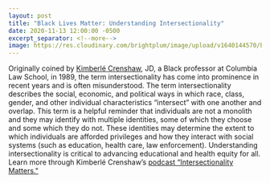 ```yaml
---
layout: post
title: "Black Lives Matter: Understanding Intersectionality"
date: 2020-11-13 12:00:00 -0500
excerpt_separator: <!--more-->
image: https://res.cloudinary.com/brightplum/image/upload/v1640144570/blm-stanford-archive/posts/kimberle-crenshaw.jpg
---
```


Originally coined by [Kimberlé Crenshaw][kimberle-crenshaw], JD, a Black professor at Columbia Law School, in 1989, the term intersectionality has come into prominence in recent years and is often <!--more--> misunderstood. The term intersectionality describes the social, economic, and political ways in which race, class, gender, and other individual characteristics “intersect” with one another and overlap. This term is a helpful reminder that individuals are not a monolith and they may identify with multiple identities, some of which they choose and some which they do not. These identities may determine the extent to which individuals are afforded privileges and how they interact with social systems (such as education, health care, law enforcement). Understanding intersectionality is critical to advancing educational and health equity for all. Learn more through Kimberlé Crenshaw’s [podcast “Intersectionality Matters."][podcast]

[kimberle-crenshaw]: http://r20.rs6.net/tn.jsp?f=001FWtrANewZ_NJK-hUw7ah9zJBsmSs3rEjzFyOZyzGZ7dS5SN9nBPmiOwGytAxz5p7Lkk-d5iUq1q1m2-uzpgJcqzmRBIIIhV59GX-XJlWn0zMcO0-0vn3V31IrvucIpAWa7cXr44NOEoSrDjo0CtF_UxKPxMmJqDCIqd38GEOiT4LlMcWUn5q4fnv1mllPj1jqQgj1anizCCPtzq32d8Gu3lSwbYofdF4puiBvGgP6iBr_1535IjdB__65y9HR8vb3BQpnd_FxvaP6K-8ffdrpel-hU17wAOO2Gk9bZx3cLUvgRTUCgqu2ir3MvPvb0HcgDiWCr1ElhKvUqcQuN15dUl3-iiwoPnvEpKo7uD3v8hM8rXsL-YbcEUb9N5uOcosh84qBVfc7vShqJ3nfcdz4wngOlyvTc846uej5zpJKY3kOESTv_o7rBMx-WE0RTvAtd0-elrYzTNPWuUGzkaloj9gLRl67Etffm9t1r5rLmR0lPUgpST5hXE-FY7GpKJW1ZOEuh0NaryeABo1OPoPCXAkx8XK2DIZvF54YewAD8JeSGj4_I6PsjG1QVwe-g3_J_lbd5Tgi-BlY6rITB6_n36e3gvF3wSpLT-zOPt-Le2ch203mD2Dakcct5bajdfGtoZjexVC7SfU8B2vC-OSY8MNFRsnttz2yPQYuUM8cAn-p6vXG_0HRIczd9Gos7T2DGFUqizoAQEssxfN2eMb9JredFW1eWDkO6YjQDafK4E2fmqXqRBDbsaEbz04w-AAovOZ-_GHtvl9jRzcS9mIxCZxOvbDQHXuHgVJW5wi97Wj1wQMt58CXq5zwVvSaU2_au-7EYM_bP4aEi_AHnJuZ1kr-PNZsKvszuHgXJOZQWs=&c=UOiIn22xL9ffnXdp0ks91PJK0k4zMP3STjYl3B2Nbvgdildo71zS0g==&ch=PmdpDMXvycKo4PXsAt8aA9x71JulOW8B59pgtnzT8V65WPvm7AMj4Q==
[podcast]: http://r20.rs6.net/tn.jsp?f=001FWtrANewZ_NJK-hUw7ah9zJBsmSs3rEjzFyOZyzGZ7dS5SN9nBPmiOwGytAxz5p7swcEXE4HvPlI1krDTNKL-Wv6V-JrGLKsGAlYLplgzzEkr7clqZW-ilxErJNOrzFfU7sUOKrgymVm_SK2kf3h4Q==&c=UOiIn22xL9ffnXdp0ks91PJK0k4zMP3STjYl3B2Nbvgdildo71zS0g==&ch=PmdpDMXvycKo4PXsAt8aA9x71JulOW8B59pgtnzT8V65WPvm7AMj4Q==
